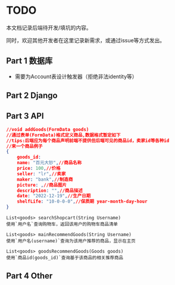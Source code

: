 # TODO

本文档记录后端待开发/填坑的内容。

同时，欢迎其他开发者在这里记录新需求，或通过issue等方式发出。

## Part 1 数据库

- 需要为Account表设计触发器（拒绝非法identity等）

## Part 2 Django

## Part 3 API

```json
//void addGoods(FormData goods)
//通过表单(FormData)格式定义商品,数据格式暂定如下
//tips:后端应为每个商品声明前端不提供但后端可见的商品id，卖家id等各种id
//来一个商品例子
{
    goods_id: 
	name: "百元大钞",//商品名称
    price: 100,//价格
    seller: "lr",//卖家
    maker: "bank",//制造商
    picture: ,//商品图片
    description: "",//商品描述
    date: "2022-12-19",//生产日期
    shelfLife: "10-0-0-0",//保质期 year-month-day-hour
}
```



```
List<goods> searchShopcart(String Username)
使用`用户名`查询购物车，返回该用户的购物车商品清单
```



```
List<goods> mainRecommendGoods(String Username)
使用`用户名(username)`查询为该用户推荐的商品，显示在主页

List<goods> goodsRecommendGoods(Goods goods)
使用`商品id(goods_id)`查询基于该商品的相关推荐商品
```



## Part 4 Other




